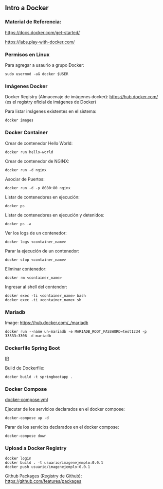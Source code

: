 ## Intro a Docker

### Material de Referencia:
https://docs.docker.com/get-started/

https://labs.play-with-docker.com/

### Permisos en Linux
Para agregar a usaurio a grupo Docker:
```
sudo usermod -aG docker $USER 
```

### Imágenes Docker

Docker Registry (Almacenaje de imágenes docker):
https://hub.docker.com/ (es el registry oficial de imágenes de Docker)

Para listar imágenes existentes en el sistema:
```
docker images
```

### Docker Container

Crear de contenedor Hello World:
```
docker run hello-world 
```

Crear de contenedor de NGINX:
```
docker run -d nginx 
```

Asociar de Puertos:
```
docker run -d -p 8080:80 nginx 
```

Listar de contenedores en ejecución:
```
docker ps
```

Listar de contenedores en ejecución y detenidos:
```
docker ps -a
```

Ver los logs de un contenedor:
```
docker logs <container_name>
```

Parar la ejecución de un contenedor:
```
docker stop <container_name>
```

Eliminar contenedor:
```
docker rm <container_name>
```

Ingresar al shell del contendor:
```
docker exec -ti <container_name> bash
docker exec -ti <container_name> sh
```

### Mariadb
Image: https://hub.docker.com/_/mariadb
```
docker run --name un-mariadb -e MARIADB_ROOT_PASSWORD=test1234 -p 33333:3306 -d mariadb
```

### Dockerfile Spring Boot
[IR](/springboot/Dockerfile) 

Build de Dockerfile:
```
docker build -t springbootapp .
```

### Docker Compose
[docker-compose.yml](/docker-compose.yml) 

Ejecutar de los servicios declarados en el docker compose:
```
docker-compose up -d
```

Parar de los servicios declarados en el docker compose:
```
docker-compose down
```

### Upload a Docker Registry
```
docker login
docker build . -t usuario/imagenejemplo:0.0.1
docker push usuario/imagenejemplo:0.0.1
```

Github Packages (Registry de Github):
https://github.com/features/packages